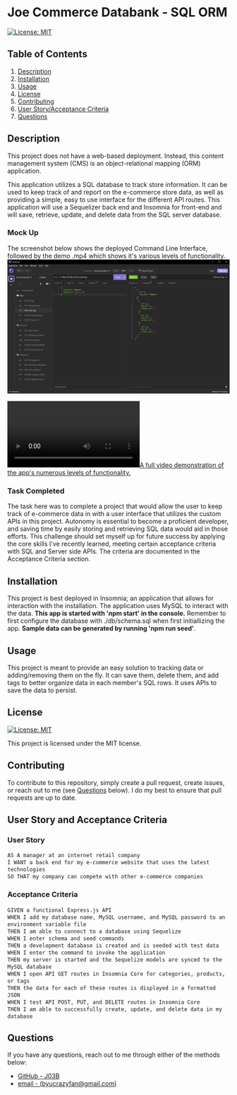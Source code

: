 # Joe Commerce Databank - SQL ORM

[![License: MIT](https://img.shields.io/badge/License-MIT-yellow.svg)](https://opensource.org/licenses/MIT)

## Table of Contents

1. [Description](#description)
2. [Installation](#installation)
3. [Usage](#usage)
4. [License](#license)
5. [Contributing](#contributing)
6. [User Story/Acceptance Criteria](#user-story-and-acceptance-criteria)
7. [Questions](#questions)

## Description

This project does not have a web-based deployment. Instead, this content management system (CMS) is an object-relational mapping (ORM) application.

This application utilizes a SQL database to track store information. It can be used to keep track of and report on the e-commerce store data, as well as providing a simple, easy to use interface for the different API routes. This application will use a Sequelizer back end and Insomnia for front-end and will save, retrieve, update, and delete data from the SQL server database. 

### Mock Up

The screenshot below shows the deployed Command Line Interface, followed by the demo .mp4 which shows it's various levels of functionality.
[![An example of the deployed tool with a sample output already displayed.](./assets/mockup-demo.png)](./assets/mockup-demo.png)

[![A full video demonstration of the app's numerous levels of functionality.](./assets/staffer-tracker-demo.mp4)](./assets/joe-commerce-demo.mp4)


### Task Completed
The task here was to complete a project that would allow the user to keep track of e-commerce data in with a user interface that utilizes the custom APIs in this project. Autonomy is essential to become a proficient developer, and saving time by easily storing and retrieving SQL data would aid in those efforts. This challenge should set myself up for future success by applying the core skills I've recently learned, meeting certain acceptance criteria with SQL and Server side APIs. The criteria are documented in the Acceptance Criteria section. 

## Installation

This project is best deployed in Insomnia; an application that allows for interaction with the installation. The application uses MySQL to interact with the data. <b>This app is started with 'npm start' in the console.</b> Remember to first configure the database with ./db/schema.sql when first initiallizing the app. <b>Sample data can be generated by running 'npm run seed'</b>. 

## Usage

This project is meant to provide an easy solution to tracking data  or adding/removing them on the fly. It can save them, delete them, and add tags to better organize data in each member's SQL rows. It uses APIs to save the data to persist. 

## License

[![License: MIT](https://img.shields.io/badge/License-MIT-yellow.svg)](https://opensource.org/licenses/MIT)

This project is licensed under the MIT license.

## Contributing

To contribute to this repository, simply create a pull request, create issues, or reach out to me (see [Questions](#questions) below). I do my best to ensure that pull requests are up to date. 

## User Story and Acceptance Criteria

### User Story
```
AS A manager at an internet retail company
I WANT a back end for my e-commerce website that uses the latest technologies
SO THAT my company can compete with other e-commerce companies
```

### Acceptance Criteria
```
GIVEN a functional Express.js API
WHEN I add my database name, MySQL username, and MySQL password to an environment variable file
THEN I am able to connect to a database using Sequelize
WHEN I enter schema and seed commands
THEN a development database is created and is seeded with test data
WHEN I enter the command to invoke the application
THEN my server is started and the Sequelize models are synced to the MySQL database
WHEN I open API GET routes in Insomnia Core for categories, products, or tags
THEN the data for each of these routes is displayed in a formatted JSON
WHEN I test API POST, PUT, and DELETE routes in Insomnia Core
THEN I am able to successfully create, update, and delete data in my database
```

## Questions

If you have any questions, reach out to me through either of the methods below:
- [GitHub - J03B](https://github.com/J03B/)
- [email - (byucrazyfan@gmail.com)](mailto:byucrazyfan@gmail.com)
